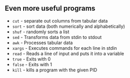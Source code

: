 ## Even more useful programs

- `cut` - separate out columns from tabular data
- `sort` - sort data (both numerically and alphabetically)
- `shuf` - randomly sorts a list
- `sed` - Transforms data from stdin to stdout
- `awk` - Processes tabular data
- `xargs` - Executes commands for each line in stdin
- `read` - Reads a line of input and puts it into a variable
- `true` - Exits with 0
- `false` - Exits with 1
- `kill` - kills a program with the given PID